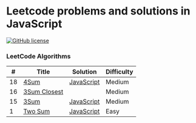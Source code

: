 # Leetcode problems and solutions in JavaScript
[![GitHub license](https://badges.frapsoft.com/os/mit/mit.svg?v=103)](https://github.com/char1eschen/Leetcode/blob/master/LICENSE.md)
### LeetCode Algorithms

| # | Title | Solution | Difficulty |
|---| ----- | -------- | ---------- |
|18|[4Sum](https://oj.leetcode.com/problems/4sum/)| [JavaScript](https://github.com/char1eschen/Leetcode/blob/master/algorithms/4Sum.js)|Medium|
|16|[3Sum Closest](https://oj.leetcode.com/problems/3sum-closest/)| |Medium|
|15|[3Sum](https://leetcode.com/problems/3sum) | [JavaScript](https://github.com/char1eschen/Leetcode/blob/master/algorithms/3Sum.js)|Medium|
|1|[Two Sum](https://oj.leetcode.com/problems/two-sum/)| [JavaScript](https://github.com/char1eschen/Leetcode/blob/master/algorithms/TwoSum.js)|Easy|

